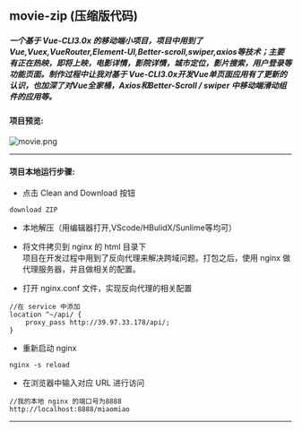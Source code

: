 ## movie-zip (压缩版代码)
##### 一个基于 Vue-CLI3.0x 的移动端小项目，项目中用到了Vue,Vuex,VueRouter,Element-UI,Better-scroll,swiper,axios等技术；主要有正在热映，即将上映，电影详情，影院详情，城市定位，影片搜索，用户登录等功能页面。制作过程中让我对基于 Vue-CLI3.0x开发Vue单页面应用有了更新的认识，也加深了对Vue全家桶，Axios和Better-Scroll / swiper 中移动端滑动组件的应用等。
#### 项目预览:  
![movie.png](https://i.loli.net/2020/05/04/JvbXYIicGT9ulE6.png)
***
#### 项目本地运行步骤:
- 点击 Clean and Download 按钮
```
download ZIP
```

- 本地解压（用编辑器打开,VScode/HBulidX/Sunlime等均可）

- 将文件拷贝到 nginx 的 html 目录下  
项目在开发过程中用到了反向代理来解决跨域问题。打包之后，使用 nginx 做代理服务器，并且做相关的配置。

- 打开 nginx.conf 文件，实现反向代理的相关配置
```
//在 service 中添加
location ^~/api/ {
	proxy_pass http://39.97.33.178/api/;
}

```

- 重新启动 nginx
```
nginx -s reload
```

- 在浏览器中输入对应 URL 进行访问 
```
//我的本地 nginx 的端口号为8888
http://localhost:8888/miaomiao
```
***
